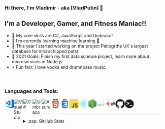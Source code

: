 ### Hi there, I'm Vladimir - aka [VladPutin] 👋

## I'm a Developer, Gamer, and Fitness Maniac!!

- 🔭 My core skills are C#, JavaScript and Umbraco!
- 🌱 I’m currently learning machine learning 🤣
- 👯 This year I started working on the project Petlog(the UK`s largest database for microchipped pets).
- 🥅 2021 Goals: Finish my first data science project, learn more about microservices in Node.js.
- ⚡ Fun fact: I love vodka and drumnbass music.

<br />

### Languages and Tools:

<img align="left" alt="Visual Studio Code" width="30px" src="https://raw.githubusercontent.com/github/explore/80688e429a7d4ef2fca1e82350fe8e3517d3494d/topics/visual-studio-code/visual-studio-code.png" />
<img align="left" alt="Visual Studio" width="30px" src="https://devblogs.microsoft.com/visualstudio/wp-content/uploads/sites/4/2018/10/Visual-Studio-Logo.png" />
<img align="left" alt="C#" width="30px" src="https://cdathenry.files.wordpress.com/2015/11/csharp.png" />
<img align="left" alt="Umbraco" width="30px" src="https://images.g2crowd.com/uploads/product/image/large_detail/large_detail_e6c496d8b3cce1a0c38ff4704771b315/umbraco.png" />
<img align="left" alt="Azure" width="30px" src="https://aidanfinn.com/wp-content/uploads/2017/09/Azure-Logo.jpg" />
<img align="left" alt="HTML5" width="30px" src="https://raw.githubusercontent.com/github/explore/80688e429a7d4ef2fca1e82350fe8e3517d3494d/topics/html/html.png" />
<img align="left" alt="CSS3" width="30px" src="https://raw.githubusercontent.com/github/explore/80688e429a7d4ef2fca1e82350fe8e3517d3494d/topics/css/css.png" />
<img align="left" alt="JavaScript" width="30px" src="https://raw.githubusercontent.com/github/explore/80688e429a7d4ef2fca1e82350fe8e3517d3494d/topics/javascript/javascript.png" />
<img align="left" alt="React" width="30px" src="https://raw.githubusercontent.com/github/explore/80688e429a7d4ef2fca1e82350fe8e3517d3494d/topics/react/react.png" />
<img align="left" alt="Node.js" width="30px" src="https://raw.githubusercontent.com/github/explore/80688e429a7d4ef2fca1e82350fe8e3517d3494d/topics/nodejs/nodejs.png" />
<img align="left" alt="MySQL" width="30px" src="https://raw.githubusercontent.com/github/explore/80688e429a7d4ef2fca1e82350fe8e3517d3494d/topics/mysql/mysql.png" />
<img align="left" alt="Git" width="30px" src="https://raw.githubusercontent.com/github/explore/80688e429a7d4ef2fca1e82350fe8e3517d3494d/topics/git/git.png" />
<img align="left" alt="GitHub" width="30px" src="https://raw.githubusercontent.com/github/explore/78df643247d429f6cc873026c0622819ad797942/topics/github/github.png" />
<img align="left" alt="Terminal" width="30px" src="https://raw.githubusercontent.com/github/explore/80688e429a7d4ef2fca1e82350fe8e3517d3494d/topics/terminal/terminal.png" />

<br />
<br />

---

<details>
  <summary>:zap: GitHub Stats</summary>

  <img align="left" alt="Vladimir's GitHub Stats" src="https://github-readme-stats.codestackr.vercel.app/api?username=VladimirtheGreatest&show_icons=true&hide_border=true&count_private=true" />

</details>

<!--
**VladimirtheGreatest/VladimirtheGreatest** is a ✨ _special_ ✨ repository because its `README.md` (this file) appears on your GitHub profile.


